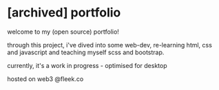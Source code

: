 # [archived] portfolio
welcome to my (open source) portfolio!

through this project, i've dived into some web-dev, re-learning html, css and javascript and teaching myself scss and bootstrap.

currently, it's a work in progress - optimised for desktop

hosted on web3 @fleek.co


